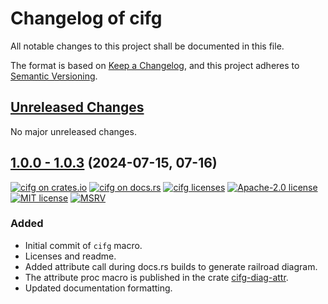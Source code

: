 # Changelog of cifg

All notable changes to this project shall be documented in this file.

The format is based on [Keep a Changelog](https://keepachangelog.com/en/1.0.0/),
and this project adheres to [Semantic Versioning](https://semver.org/spec/v2.0.0.html).

## [Unreleased Changes]

[unreleased changes]: https://github.com/Probably-Yes-Software-LLC/cifg/compare/v1.0.3...master

No major unreleased changes.

## [1.0.0 - 1.0.3][v1.0.3] (2024-07-15, 07-16)

[![cifg on crates.io][crates-shield-1.0.3]][crates-url-1.0.3]
[![cifg on docs.rs][docs-shield-1.0.3]][docs-url-1.0.3]
[![cifg licenses][license-shield-1.0.3]][license-url-1.0.3]
[![Apache-2.0 license][apache-shield-1.0.3]][apache-url-1.0.3]
[![MIT license][mit-shield-1.0.3]][mit-url-1.0.3]
[![MSRV][msrv-shield-1.0.3]](#)

[v1.0.3]: https://github.com/Probably-Yes-Software-LLC/cifg/tree/v1.0.3
[crates-shield-1.0.3]: https://img.shields.io/badge/crates.io-1.0.3-blue
[crates-url-1.0.3]: https://crates.io/crates/cifg/1.0.3
[docs-shield-1.0.3]: https://img.shields.io/docsrs/cifg/1.0.3
[docs-url-1.0.3]: https://docs.rs/cifg/1.0.3
[license-shield-1.0.3]: https://img.shields.io/crates/l/cifg/1.0.3?color=rebeccapurple
[license-url-1.0.3]: https://github.com/Probably-Yes-Software-LLC/cifg/blob/v1.0.3/README.md#license
[apache-shield-1.0.3]: https://img.shields.io/badge/Apache--2.0-rebeccapurple
[apache-url-1.0.3]: https://github.com/Probably-Yes-Software-LLC/cifg/blob/v1.0.3/LICENSE-APACHE
[mit-shield-1.0.3]: https://img.shields.io/badge/MIT-rebeccapurple
[mit-url-1.0.3]: https://github.com/Probably-Yes-Software-LLC/cifg/blob/v1.0.3/LICENSE-MIT
[msrv-shield-1.0.3]: https://img.shields.io/crates/msrv/cifg/1.0.3

### Added
* Initial commit of `cifg` macro.
* Licenses and readme.
* Added attribute call during docs.rs builds to generate railroad diagram.
* The attribute proc macro is published in the crate [cifg-diag-attr][attr-crates-io].
* Updated documentation formatting.

[attr-crates-io]: https://crates.io/crates/cifg-diag-attr

